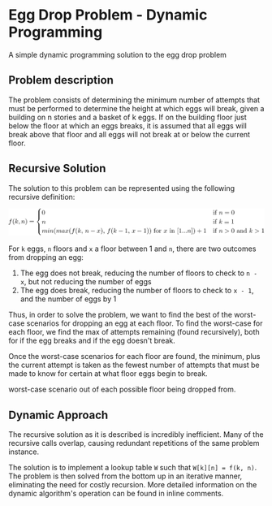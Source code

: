 # Egg Drop Problem - Dynamic Programming
A simple dynamic programming solution to the egg drop problem

## Problem description
The problem consists of determining the minimum number of attempts that must be performed to determine the 
height at which eggs will break, given a building on n stories and a basket of k eggs. If on the building floor 
just below the floor at which an eggs breaks, it is assumed that all eggs will break above that floor and all eggs 
will not break at or below the current floor.

## Recursive Solution
The solution to this problem can be represented using the following recursive definition:

![Recursive definition of the egg drop problem](img/recursive_definition.png)


For `k` eggs, `n` floors and `x` a floor between 1 and `n`, there are two outcomes from dropping an egg:
  1. The egg does not break, reducing the number of floors to check to `n - x`, but not reducing the number of eggs
  2. The egg does break, reducing the number of floors to check to `x - 1`, and the number of eggs by 1

Thus, in order to solve the problem, we want to find the best of the worst-case scenarios for dropping
an egg at each floor. To find the worst-case for each floor, we find the max of attempts remaining
(found recursively), both for if the egg breaks and if the egg doesn't break.

Once the worst-case scenarios for each floor are found, the minimum, plus the current attempt is taken as the fewest
number of attempts that must be made to know for certain at what floor eggs begin to break.

worst-case scenario out of each possible floor being dropped from.

## Dynamic Approach
The recursive solution as it is described is incredibly inefficient. Many of the recursive calls overlap, causing 
redundant repetitions of the same problem instance.

The solution is to implement a lookup table `W` such that `W[k][n] = f(k, n)`. The problem is then solved from the
bottom up in an iterative manner, eliminating the need for costly recursion. More detailed information on the dynamic
algorithm's operation can be found in inline comments.
